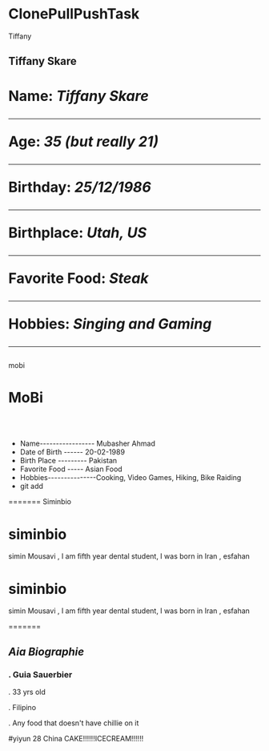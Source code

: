 # ClonePullPushTask
Tiffany

## **Tiffany Skare**


Name: *Tiffany Skare* <hr>
Age: *35 (but really 21)* <hr>
Birthday: *25/12/1986* <hr>
Birthplace: *Utah, US* <hr>
Favorite Food: *Steak* <hr>
Hobbies: *Singing and Gaming* <hr>
=======
mobi
<br>

# **MoBi** # 


<br>
<br>

* Name----------------- Mubasher Ahmad          
* Date of Birth ------ 20-02-1989
* Birth Place  --------- Pakistan
* Favorite Food ----- Asian Food
* Hobbies---------------Cooking, Video Games, Hiking, Bike Raiding 
* git add


=======
Siminbio
# siminbio
simin Mousavi , I am fifth year dental student, I was born in Iran , esfahan
# siminbio
simin Mousavi , I am fifth year dental student, I was born in Iran , esfahan


=======
## ***Aia Biographie***

### . Guia Sauerbier
. 33 yrs old

. Filipino

. Any food that doesn't have chillie on it


#yiyun
28
China
CAKE!!!!!!ICECREAM!!!!!!
 
